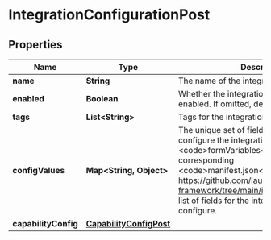 

# IntegrationConfigurationPost


## Properties

| Name | Type | Description | Notes |
|------------ | ------------- | ------------- | -------------|
|**name** | **String** | The name of the integration configuration |  |
|**enabled** | **Boolean** | Whether the integration configuration is enabled. If omitted, defaults to true |  [optional] |
|**tags** | **List&lt;String&gt;** | Tags for the integration |  [optional] |
|**configValues** | **Map&lt;String, Object&gt;** | The unique set of fields required to configure the integration. Refer to the &lt;code&gt;formVariables&lt;/code&gt; field in the corresponding &lt;code&gt;manifest.json&lt;/code&gt; at https://github.com/launchdarkly/integration-framework/tree/main/integrations for a full list of fields for the integration you wish to configure. |  |
|**capabilityConfig** | [**CapabilityConfigPost**](CapabilityConfigPost.md) |  |  [optional] |



